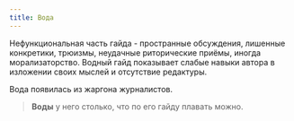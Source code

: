 ```yaml
---
title: Вода
---
```

Нефункциональная часть гайда - пространные обсуждения, лишенные конкретики, трюизмы, неудачные риторические приёмы, иногда морализаторство. Водный гайд показывает слабые навыки автора в изложении своих мыслей и отсутствие редактуры.

Вода появилась из жаргона журналистов.

> **Воды** у него столько, что по его гайду плавать можно.
